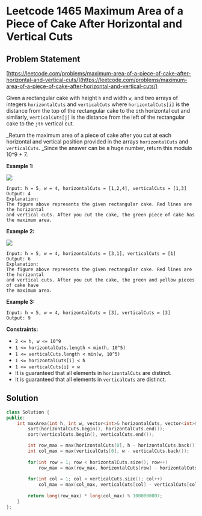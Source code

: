 # Leetcode 1465 Maximum Area of a Piece of Cake After Horizontal and Vertical Cuts

## Problem Statement

[https://leetcode.com/problems/maximum-area-of-a-piece-of-cake-after-horizontal-and-vertical-cuts/](https://leetcode.com/problems/maximum-area-of-a-piece-of-cake-after-horizontal-and-vertical-cuts/)

Given a rectangular cake with height `h` and width `w`, and two arrays of integers `horizontalCuts` and `verticalCuts` where `horizontalCuts[i]` is the distance from the top of the rectangular cake to the `ith` horizontal cut and similarly, `verticalCuts[j]` is the distance from the left of the rectangular cake to the `jth` vertical cut.

_Return the maximum area of a piece of cake after you cut at each horizontal and vertical position provided in the arrays `horizontalCuts` and `verticalCuts`. _Since the answer can be a huge number, return this modulo 10^9 + 7.

**Example 1:**

![](https://assets.leetcode.com/uploads/2020/05/14/leetcode\_max\_area\_2.png)

```
Input: h = 5, w = 4, horizontalCuts = [1,2,4], verticalCuts = [1,3]
Output: 4 
Explanation: 
The figure above represents the given rectangular cake. Red lines are the horizontal 
and vertical cuts. After you cut the cake, the green piece of cake has the maximum area.
```

**Example 2:**

![](https://assets.leetcode.com/uploads/2020/05/14/leetcode\_max\_area\_3.png)

```
Input: h = 5, w = 4, horizontalCuts = [3,1], verticalCuts = [1]
Output: 6
Explanation: 
The figure above represents the given rectangular cake. Red lines are the horizontal 
and vertical cuts. After you cut the cake, the green and yellow pieces of cake have 
the maximum area.
```

**Example 3:**

```
Input: h = 5, w = 4, horizontalCuts = [3], verticalCuts = [3]
Output: 9
```

**Constraints:**

* `2 <= h, w <= 10^9`
* `1 <= horizontalCuts.length < min(h, 10^5)`
* `1 <= verticalCuts.length < min(w, 10^5)`
* `1 <= horizontalCuts[i] < h`
* `1 <= verticalCuts[i] < w`
* It is guaranteed that all elements in `horizontalCuts` are distinct.
* It is guaranteed that all elements in `verticalCuts` are distinct.

## Solution

```cpp
class Solution {
public:
    int maxArea(int h, int w, vector<int>& horizontalCuts, vector<int>& verticalCuts) {
        sort(horizontalCuts.begin(), horizontalCuts.end());
        sort(verticalCuts.begin(), verticalCuts.end());

        int row_max = max(horizontalCuts[0], h - horizontalCuts.back());
        int col_max = max(verticalCuts[0], w - verticalCuts.back());
        
        for(int row = 1; row < horizontalCuts.size(); row++)
            row_max = max(row_max, horizontalCuts[row] - horizontalCuts[row-1]);
        
        for(int col = 1; col < verticalCuts.size(); col++)
            col_max = max(col_max, verticalCuts[col] - verticalCuts[col-1]);
        
        return long(row_max) * long(col_max) % 1000000007;
    }
};
```
